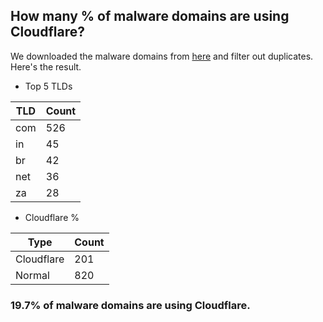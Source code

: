 ## How many % of malware domains are using Cloudflare?


We downloaded the malware domains from [here](https://urlhaus.abuse.ch) and filter out duplicates.
Here's the result.


[//]: # (start replacement)


- Top 5 TLDs

| TLD | Count |
| --- | --- |
| com | 526 |
| in | 45 |
| br | 42 |
| net | 36 |
| za | 28 |


- Cloudflare %

| Type | Count |
| --- | --- |
| Cloudflare | 201 |
| Normal | 820 |


### 19.7% of malware domains are using Cloudflare.